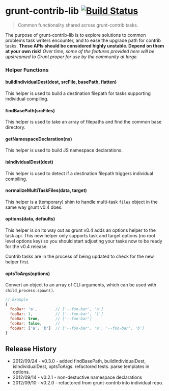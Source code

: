 # grunt-contrib-lib [![Build Status](https://secure.travis-ci.org/gruntjs/grunt-contrib-lib.png?branch=master)](http://travis-ci.org/gruntjs/grunt-contrib-lib)
> Common functionality shared across grunt-contrib tasks.

The purpose of grunt-contrib-lib is to explore solutions to common problems task writers encounter, and to ease the upgrade path for contrib tasks.  **These APIs should be considered highly unstable.  Depend on them at your own risk!**  *Over time, some of the features provided here will be upstreamed to Grunt proper for use by the community at large.*

### Helper Functions

#### buildIndividualDest(dest, srcFile, basePath, flatten)

This helper is used to build a destination filepath for tasks supporting individual compiling.

#### findBasePath(srcFiles)

This helper is used to take an array of filepaths and find the common base directory.

#### getNamespaceDeclaration(ns)

This helper is used to build JS namespace declarations.

#### isIndividualDest(dest)

This helper is used to detect if a destination filepath triggers individual compiling.

#### normalizeMultiTaskFiles(data, target)

This helper is a (temporary) shim to handle multi-task `files` object in the same way grunt v0.4 does.

#### options(data, defaults)

This helper is on its way out as grunt v0.4 adds an options helper to the task api. This new helper only supports task and target options (no root level options key) so you should start adjusting your tasks now to be ready for the v0.4 release.

Contrib tasks are in the process of being updated to check for the new helper first.

#### optsToArgs(options)

Convert an object to an array of CLI arguments, which can be used with `child_process.spawn()`.

```js
// Example
{
  fooBar: 'a',        // ['--foo-bar', 'a']
  fooBar: 1,          // ['--foo-bar', '1']
  fooBar: true,       // ['--foo-bar']
  fooBar: false,      //
  fooBar: ['a', 'b']  // ['--foo-bar', 'a', '--foo-bar', 'b']
}
```

## Release History
* 2012/09/24 - v0.3.0 - added findBasePath, buildIndividualDest, isIndividualDest, optsToArgs. refactored tests. parse templates in options.
* 2012/09/14 - v0.2.1 - non-destuctive namespace declarations
* 2012/09/10 - v0.2.0 - refactored from grunt-contrib into individual repo.